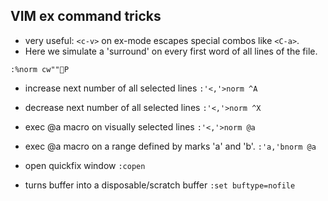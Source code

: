 ## VIM ex command tricks

* very useful: `<c-v>` on ex-mode escapes special combos like `<C-a>`.
* Here we simulate a 'surround' on every first word of all lines of the file.
```viml
:%norm cw""P
```

* increase next number of all selected lines
`:'<,'>norm ^A`

* decrease next number of all selected lines
`:'<,'>norm ^X`

* exec @a macro on visually selected lines
`:'<,'>norm @a`

* exec @a macro on a range defined by marks 'a' and 'b'.
`:'a,'bnorm @a`

* open quickfix window
`:copen`

* turns buffer into a disposable/scratch buffer
`:set buftype=nofile`

